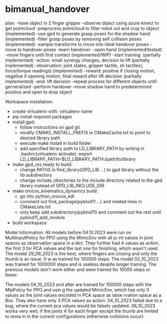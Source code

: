 # bimanual_handover
plan:
-have object in 2 finger gripper
-observe object using azure kinect to get pointcloud
-preprocess pointcloud to filter robot out and crop to object (implemented)
-use gpd to generate grasp poses for the shadow hand (implemented)
-filter grasp poses by removing self collision poses (implemented)
-sample transforms to move into ideal handover poses
-move to handover poses
-learn handover:
    -open hand (implemented/tested)
    -move fingers until first contact (implemented/WIP)
    -start training: (partially implemented)
        -action: small synergy changes, decision to lift (partially implemented)
        -observation: joint states, gripper tactile, sh tactiles(, force/torque readings) (implemented)
        -reward: positive if closing motion, negative if opening motion, final reward after lift decision (partially implemented)
        -end: lift decision
    -repeat process for different objects until gerneralized
-perform handover
-move shadow hand to predetermined position and open to drop object

Workspace installation:
- create virtualenv with: virtualenv name 
- pip install required packages
- install gpd:
	- follow instructions on gpd git
	- modify CMAKE_INSTALL_PREFIX in CMakeCache.txt to point to desired library path
	- execute make install in build folder
	- add specified library path to LD_LIBRARY_PATH by writing in .bashrc(virtualenv activate):
		export LD_LIBRARY_PATH=$LD_LIBRARY_PATH:/path/to/library
- make gpd_ros ready to build:
	- change PATHS in find_library(GPD_LIB ...) to gpd library without the lib subdirectory
	- change include_idrectories to the include directory related to the gpd library instead of GPD_LIB_INCLUDE_DIR
- make orocos_kinematics_dynamics build:
	- go into python_orocos_kdl
	- comment out find_package(pybind11 ...) and related lines in CMakeLists.txt
	- only keep add subdirectory(pybind11) and comment out the rest until pybind11_add_module
- build workspace 

Model Information:
All models before 04.10.2023 were run on MultiInputPolicy for PPO using the MimicEnv with all jo    int values in joint spaces as observation space in a dict. They further had 4 values as action,     the first 3 for PCA values and the last one for finishing, which wasn't used.
The model 29_09_2023 is the best, where fingers are closing and only the thumb is an issue. It w    as trained for 100000 steps.
The model 02_10_2023 was trained for 1000000 steps and is useless despite longer training.
The previous models don't work either and were trained for 10000 steps or fewer.

The models 04_10_2023 and after are trained for 100000 steps with the MlpPolicy for PPO and usin    g the updated MimicEnv, which has only 3 values as the joint values encoded in PCA space as obse    rvation space as a Box. They also have only 3 PCA values as action.
04_10_2023 failed due to a bug, where the current pca values would be falsely updated.
06_10_2023 works very well, if the joints 4 for each finger except the thumb are limited to rema    in in the current configurations (otherwise collisions occur).
